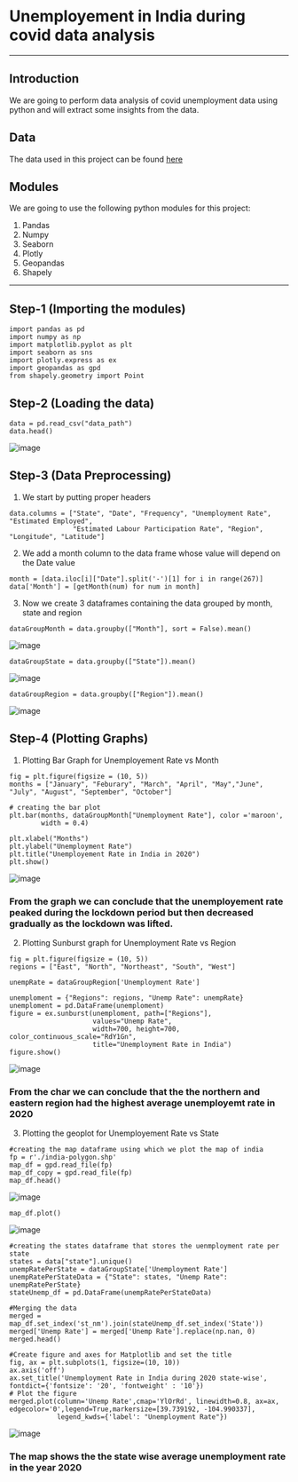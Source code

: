 # Unemployement in India during covid data analysis
---

## Introduction
We are going to perform data analysis of covid unemployment data using python and will extract some insights from the data. 

## Data
The data used in this project can be found [here](https://www.kaggle.com/datasets/gokulrajkmv/unemployment-in-india)

## Modules
We are going to use the following python modules for this project:
1. Pandas
2. Numpy
3. Seaborn
4. Plotly
5. Geopandas
6. Shapely

---

## Step-1 (Importing the modules)
```
import pandas as pd
import numpy as np
import matplotlib.pyplot as plt
import seaborn as sns
import plotly.express as ex
import geopandas as gpd
from shapely.geometry import Point
```

## Step-2 (Loading the data)
```
data = pd.read_csv("data_path")
data.head()
```

![image](https://user-images.githubusercontent.com/59885389/189671504-ecd93e7b-6071-4c2e-b5e6-2501410dab67.png)

## Step-3 (Data Preprocessing)
1. We start by putting proper headers
```
data.columns = ["State", "Date", "Frequency", "Unemployment Rate", "Estimated Employed",
                "Estimated Labour Participation Rate", "Region", "Longitude", "Latitude"]
```
2. We add a month column to the data frame whose value will depend on the Date value
```
month = [data.iloc[i]["Date"].split('-')[1] for i in range(267)]
data['Month'] = [getMonth(num) for num in month]
```
3. Now we create 3 dataframes containing the data grouped by month, state and region
```
dataGroupMonth = data.groupby(["Month"], sort = False).mean()
```
![image](https://user-images.githubusercontent.com/59885389/189672776-c39da250-409d-4b90-8ff6-0219551fd26c.png)

```
dataGroupState = data.groupby(["State"]).mean()
```
![image](https://user-images.githubusercontent.com/59885389/189672977-a63cae90-46bf-4132-9689-800dd2d30b14.png)

```
dataGroupRegion = data.groupby(["Region"]).mean()
```
![image](https://user-images.githubusercontent.com/59885389/189673190-9946a036-3dca-45ff-9114-c2abfdbbaa12.png)

## Step-4 (Plotting Graphs)
1. Plotting Bar Graph for Unemployement Rate vs Month
```
fig = plt.figure(figsize = (10, 5))
months = ["January", "Feburary", "March", "April", "May","June", "July", "August", "September", "October"]
 
# creating the bar plot
plt.bar(months, dataGroupMonth["Unemployment Rate"], color ='maroon',
        width = 0.4)
 
plt.xlabel("Months")
plt.ylabel("Unemployment Rate")
plt.title("Unemployement Rate in India in 2020")
plt.show()
```
![image](https://user-images.githubusercontent.com/59885389/189673696-886bdc15-25a7-4925-a63d-368aabaca5fd.png)

### From the graph we can conclude that the unemployement rate peaked during the lockdown period but then decreased gradually as the lockdown was lifted. 

2. Plotting Sunburst graph for Unemployment Rate vs Region
```
fig = plt.figure(figsize = (10, 5))
regions = ["East", "North", "Northeast", "South", "West"]
 
unempRate = dataGroupRegion['Unemployment Rate']

unemploment = {"Regions": regions, "Unemp Rate": unempRate}
unemploment = pd.DataFrame(unemploment)
figure = ex.sunburst(unemploment, path=["Regions"], 
                     values="Unemp Rate", 
                     width=700, height=700, color_continuous_scale="RdY1Gn", 
                     title="Unemployment Rate in India")
figure.show()
```
![image](https://user-images.githubusercontent.com/59885389/189674391-91638ce0-877b-4162-99f6-2d20052c7399.png)

### From the char we can conclude that the the northern and eastern region had the highest average unemployemt rate in 2020

3. Plotting the geoplot for Unemployement Rate vs State
```
#creating the map dataframe using which we plot the map of india
fp = r'./india-polygon.shp'
map_df = gpd.read_file(fp) 
map_df_copy = gpd.read_file(fp)
map_df.head()
```
![image](https://user-images.githubusercontent.com/59885389/189674865-19eb11c2-1d7e-4592-b024-221b0e19f34a.png)
```
map_df.plot()
```
![image](https://user-images.githubusercontent.com/59885389/189674960-982c019f-125f-48d6-8784-6d8b0c92b03e.png)
```
#creating the states dataframe that stores the uenmployment rate per state
states = data["state"].unique()
unempRatePerState = dataGroupState['Unemployment Rate']
unempRatePerStateData = {"State": states, "Unemp Rate": unempRatePerState}
stateUnemp_df = pd.DataFrame(unempRatePerStateData)
```

```
#Merging the data
merged = map_df.set_index('st_nm').join(stateUnemp_df.set_index('State'))
merged['Unemp Rate'] = merged['Unemp Rate'].replace(np.nan, 0)
merged.head()
```

```
#Create figure and axes for Matplotlib and set the title
fig, ax = plt.subplots(1, figsize=(10, 10))
ax.axis('off')
ax.set_title('Unemployment Rate in India during 2020 state-wise', fontdict={'fontsize': '20', 'fontweight' : '10'})
# Plot the figure
merged.plot(column='Unemp Rate',cmap='YlOrRd', linewidth=0.8, ax=ax, edgecolor='0',legend=True,markersize=[39.739192, -104.990337], 
            legend_kwds={'label': "Unemployment Rate"})
```

![image](https://user-images.githubusercontent.com/59885389/189675688-bdbaeee7-56d2-4b7f-a8d9-468571e80757.png)
### The map shows the the state wise average unemployment rate in the year 2020
